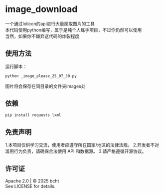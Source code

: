# image_download
一个通过lolicon的api进行大量爬取图片的工具  
本代码使用python编写，属于是纯个人练手项目，不过你仍然可以使用  
当然，如果你不嫌弃这代码的炸裂程度  

## 使用方法
运行脚本：
```bash
python _image_please_25_07_30.py
```
图片将会保存在同目录的文件夹images处

## 依赖
```bash
pip install requests lxml
```

## 免责声明
1.本项目仅供学习交流，使用者应遵守所在国家/地区的法律法规。
2.开发者不对滥用行为负责，请确保合法使用 API 和数据源。
3.请严格遵循开源协议。

## 许可证
Apache 2.0 | © 2025 bcht  
See LICENSE for details.

